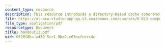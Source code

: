 ```yaml
---
content_type: resource
description: This resource introduces a directory-based cache coherence protocol.
file: https://ol-ocw-studio-app-qa.s3.amazonaws.com/courses/6-823-computer-system-architecture-fall-2005/6620f8baa4395cc18ba2c03ecfcecc4c_handout12.pdf
file_type: application/pdf
resourcetype: Document
title: handout12.pdf
uid: 6620f8ba-a439-5cc1-8ba2-c03ecfcecc4c
---
```

